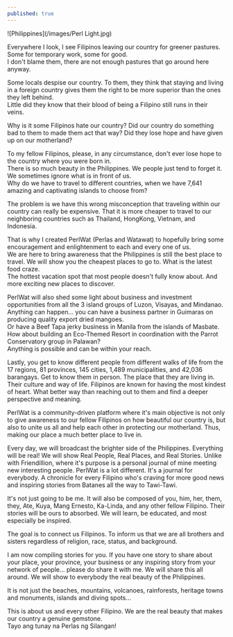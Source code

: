 ```yaml
---
published: true
---
```

![Philippines](/images/Perl Light.jpg)

Everywhere I look, I see Filipinos leaving our country for greener pastures. Some for temporary work, some for good.   
I don't blame them, there are not enough pastures that go around here anyway.

Some locals despise our country. To them, they think that staying and living in a foreign country gives them the right to be more superior than the ones they left behind.   
Little did they know that their blood of being a Filipino still runs in their veins.

Why is it some Filipinos hate our country? Did our country do something bad to them to made them act that way? 
Did they lose hope and have given up on our motherland?

To my fellow Filipinos, please, in any circumstance, don't ever lose hope to the country where you were born in.   
There is so much beauty in the Philippines. We people just tend to forget it. We sometimes ignore what is in front of us.   
Why do we have to travel to different countries, when we have 7,641 amazing and captivating islands to choose from?

The problem is we have this wrong misconception that traveling within our country can really be expensive. That it is more cheaper to travel to our neighboring countries such as Thailand, HongKong, Vietnam, and Indonesia.

That is why I created PerlWat (Perlas and Watawat) to hopefully bring some encouragement and enlightenment to each and every one of us.   
We are here to bring awareness that the Philippines is still the best place to travel. We will show you the cheapest places to go to. What is the latest food craze.   
The hottest vacation spot that most people doesn't fully know about. And more exciting new places to discover.

PerlWat will also shed some light about business and investment opportunities from all the 3 island groups of Luzon, Visayas, and Mindanao.   
Anything can happen... you can have a business partner in Guimaras on producing quality export dried mangoes.   
Or have a Beef Tapa jerky business in Manila from the islands of Masbate.   
How about building an Eco-Themed Resort in coordination with the Parrot Conservatory group in Palawan?   
Anything is possible and can be within your reach.

Lastly, you get to know different people from different walks of life from the 17 regions, 81 provinces, 145 cities, 1,489 municipalities, and 42,036 barangays. 
Get to know them in person. The place that they are living in. Their culture and way of life. 
Filipinos are known for having the most kindest of heart. What better way than reaching out to them and find a deeper perspective and meaning.

PerlWat is a community-driven platform where it's main objective is not only to give awareness to our fellow Filipinos on how beautiful our country is, but also to unite us all and help each other in protecting our motherland. Thus, making our place a much better place to live in.

Every day,  we will broadcast the brighter side of the Philippines. 
Everything will be real! We will show Real People, Real Places, and Real Stories.
Unlike with Friendillion, where it's purpose is a personal journal of mine meeting new interesting people.
PerlWat is a lot different. It's a journal for everybody. 
A chronicle for every Filipino who's craving for more good news and inspiring stories from Batanes all the way to Tawi-Tawi.

It's not just going to be me. It will also be composed of you, him, her, them, they, Ate, Kuya, Mang Ernesto, Ka-Linda, and any other fellow Filipino. 
Their stories will be ours to absorbed. We will learn, be educated, and most especially be inspired.

The goal is to connect us Filipinos. To inform us that we are all brothers and sisters regardless of religion, race, status, and background. 

I am now compiling stories for you. If you have one story to share about your place, your province, your business or any inspiring story from your network of people... please do share it with me.
We will share this all around. We will show to everybody the real beauty of the Philippines.

It is not just the beaches, mountains, volcanoes, rainforests, heritage towns and monuments, islands and diving spots...

This is about us and every other Filipino. 
We are the real beauty that makes our country a genuine gemstone.  
Tayo ang tunay na Perlas ng Silangan!